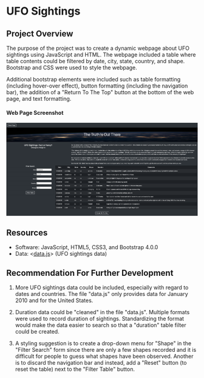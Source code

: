 # UFO Sightings

## Project Overview
The purpose of the project was to create a dynamic webpage about UFO sightings using JavaScript and HTML. The webpage included a table where table contents could be filtered by date, city, state, country, and shape. Bootstrap and CSS were used to style the webpage. 

Additional bootstrap elements were included such as table formatting (including hover-over effect), button formatting (including the navigation bar), the addition of a "Return To The Top" button at the bottom of the web page, and text formatting. 

#### Web Page Screenshot
![webPageScreenshot.png](webPageScreenshot.png)

## Resources
- Software: JavaScript, HTML5, CSS3, and Bootstrap 4.0.0
- Data: <[data.js](static/js/data.js)> (UFO sightings data)

## Recommendation For Further Development
1) More UFO sightings data could be included, especially with regard to dates and countries. The file "data.js" only provides data for January 2010 and for the United States. 

2) Duration data could be "cleaned" in the file "data.js". Multiple formats were used to record duration of sightings. Standardizing the format would make the data easier to search so that a "duration" table filter could be created.

3) A styling suggestion is to create a drop-down menu for "Shape" in the "Filter Search" form since there are only a few shapes recorded and it is difficult for people to guess what shapes have been observed. Another is to discard the navigation bar and instead, add a "Reset" button (to reset the table) next to the "Filter Table" button.